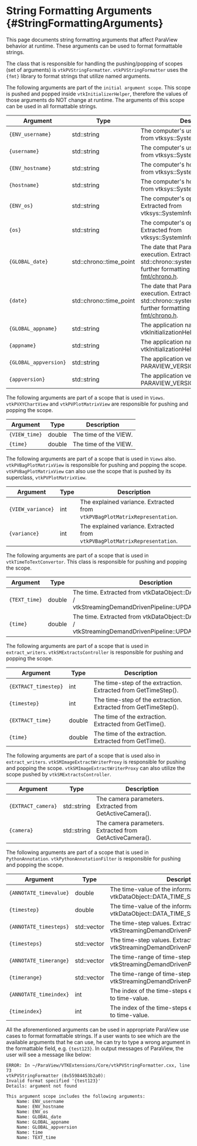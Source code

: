String Formatting Arguments       {#StringFormattingArguments}
=====================

This page documents string formatting arguments that affect ParaView behavior at
runtime. These arguments can be used to format formattable strings.

The class that is responsible for handling the pushing/popping of scopes (set of arguments) is `vtkPVStringFormatter`.
`vtkPVStringFormatter` uses the `{fmt}` library to format strings that utilize named arguments.

The following arguments are part of the `initial argument scope`. This scope is
pushed and popped inside `vtkInitializerHelper`, therefore the values of those
arguments do NOT change at runtime. The arguments of this scope can be used in all formattable strings.

Argument | Type | Description
---------|------|---------------------------------------------------------
`{ENV_username}` | std::string | The computer's username. Extracted from vtksys::SystemInformation.
`{username}` | std::string | The computer's username. Extracted from vtksys::SystemInformation.
`{ENV_hostname}` | std::string | The computer's hostname. Extracted from vtksys::SystemInformation.
`{hostname}` | std::string | The computer's hostname. Extracted from vtksys::SystemInformation.
`{ENV_os}` | std::string | The computer's operating system. Extracted from vtksys::SystemInformation.
`{os}` | std::string | The computer's operating system. Extracted from vtksys::SystemInformation.
`{GLOBAL_date}` | std::chrono::time_point | The date that ParaView started its execution. Extracted from std::chrono::system_clock::now(). For further formatting options see [fmt/chrono.h](https://gitlab.kitware.com/third-party/fmt/-/blob/master/include/fmt/chrono.h).
`{date}` | std::chrono::time_point | The date that ParaView started its execution. Extracted from std::chrono::system_clock::now(). For further formatting options see [fmt/chrono.h](https://gitlab.kitware.com/third-party/fmt/-/blob/master/include/fmt/chrono.h).
`{GLOBAL_appname}` | std::string | The application name. Extracted from vtkInitializationHelper::ApplicationName.
`{appname}` | std::string | The application name. Extracted from vtkInitializationHelper::ApplicationName.
`{GLOBAL_appversion}` | std::string | The application version. Extracted from PARAVIEW_VERSION_FULL.
`{appversion}` | std::string | The application version. Extracted from PARAVIEW_VERSION_FULL.

The following arguments are part of a scope that is used in `Views`. `vtkPVXYChartView` and `vtkPVPlotMatrixView`
are responsible for pushing and popping the scope.

Argument | Type | Description
---------|------|---------------------------------------------------------
`{VIEW_time}` | double | The time of the VIEW.
`{time}` | double | The time of the VIEW.

The following arguments are part of a scope that is used in `Views` also. `vtkPVBagPlotMatrixView` is responsible
for pushing and popping the scope. `vtkPVBagPlotMatrixView` can also use the scope that is pushed by
its superclass, `vtkPVPlotMatrixView`.

Argument | Type | Description
---------|------|---------------------------------------------------------
`{VIEW_variance}` | int | The explained variance. Extracted from `vtkPVBagPlotMatrixRepresentation`.
`{variance}` | int | The explained variance. Extracted from `vtkPVBagPlotMatrixRepresentation`.

The following arguments are part of a scope that is used in `vtkTimeToTextConvertor`. This class is responsible
for pushing and popping the scope.

Argument | Type | Description
---------|------|---------------------------------------------------------
`{TEXT_time}` | double | The time. Extracted from vtkDataObject::DATA_TIME_STEP() / vtkStreamingDemandDrivenPipeline::UPDATE_TIME_STEP().
`{time}` | double | The time. Extracted from vtkDataObject::DATA_TIME_STEP() / vtkStreamingDemandDrivenPipeline::UPDATE_TIME_STEP().

The following arguments are part of a scope that is used in `extract_writers`. `vtkSMExtractsController` is
responsible for pushing and popping the scope.

Argument | Type | Description
---------|------|---------------------------------------------------------
`{EXTRACT_timestep}` | int | The time-step of the extraction. Extracted from GetTimeStep().
`{timestep}` | int | The time-step of the extraction. Extracted from GetTimeStep().
`{EXTRACT_time}` | double | The time of the extraction. Extracted from GetTime().
`{time}` | double | The time of the extraction. Extracted from GetTime().

The following arguments are part of a scope that is used also in `extract_writers`. `vtkSMImageExtractWriterProxy` is
responsible for pushing and popping the scope. `vtkSMImageExtractWriterProxy` can also utilize the scope pushed by
`vtkSMExtractsController`.

Argument | Type | Description
---------|------|---------------------------------------------------------
`{EXTRACT_camera}` | std::string | The camera parameters. Extracted from GetActiveCamera().
`{camera}` | std::string | The camera parameters. Extracted from GetActiveCamera().

The following arguments are part of a scope that is used in `PythonAnnotation`. `vtkPythonAnnotationFilter` is
responsible for pushing and popping the scope.

Argument | Type | Description
---------|------|---------------------------------------------------------
`{ANNOTATE_timevalue}` | double | The time-value of the information. Extracted from vtkDataObject::DATA_TIME_STEP().
`{timestep}` | double | The time-value of the information. Extracted from vtkDataObject::DATA_TIME_STEP().
`{ANNOTATE_timesteps}` | std::vector<double> | The time-step values. Extracted from vtkStreamingDemandDrivenPipeline::TIME_STEPS().
`{timesteps}` | std::vector<double> | The time-step values. Extracted from vtkStreamingDemandDrivenPipeline::TIME_STEPS().
`{ANNOTATE_timerange}` | std::vector<double> | The time-range of time-steps. Extracted from vtkStreamingDemandDrivenPipeline::TIME_RANGE().
`{timerange}` | std::vector<double> | The time-range of time-steps. Extracted from vtkStreamingDemandDrivenPipeline::TIME_RANGE().
`{ANNOTATE_timeindex}` | int | The index of the time-steps element which is equal to time-value.
`{timeindex}` | int | The index of the time-steps element which is equal to time-value.

All the aforementioned arguments can be used in appropriate ParaView use cases to format formattable strings.
If a user wants to see which are the available arguments that he can use, he can try to type a wrong argument in the
formattable field, e.g. `{test123}`. In output messages of ParaView, the user will see a message like below:

```
ERROR: In ~/ParaView/VTKExtensions/Core/vtkPVStringFormatter.cxx, line 73
vtkPVStringFormatter (0x55984453b2a0):
Invalid format specified '{test123}'
Details: argument not found

This argument scope includes the following arguments:
    Name: ENV_username
    Name: ENV_hostname
    Name: ENV_os
    Name: GLOBAL_date
    Name: GLOBAL_appname
    Name: GLOBAL_appversion
    Name: time
    Name: TEXT_time
```

